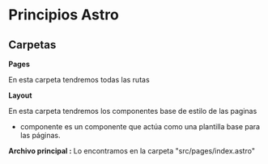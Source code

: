 # Principios Astro

## Carpetas

**Pages**

En esta carpeta tendremos todas las rutas

**Layout**

En esta carpeta tendremos los componentes base de estilo de las paginas

- componente <Layout> es un componente que actúa como una plantilla base para las páginas.

**Archivo principal :** Lo encontramos en la carpeta "src/pages/index.astro"
